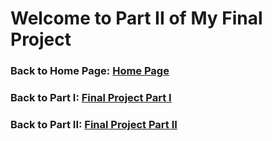 # Welcome to Part II of My Final Project
### Back to Home Page: [Home Page](/README.md)
### Back to Part I: [Final Project Part I](/final_project_HuixuanLi.md)
### Back to Part II: [Final Project Part II](/final_project2_HuixuanLi.md)

